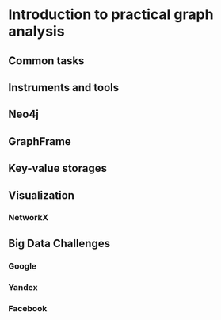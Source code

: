 # Introduction to practical graph analysis
## Common tasks

## Instruments and tools

## Neo4j

## GraphFrame

## Key-value storages

## Visualization
### NetworkX

## Big Data Challenges
### Google
### Yandex
### Facebook
